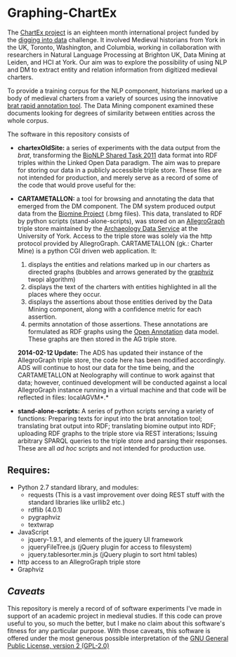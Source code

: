 # Graphing-ChartEx

The [ChartEx project](http://chartex.org) is an eighteen month international project funded by the [digging into data](http://www.diggingintodata.org/) challenge. It involved Medieval historians from York in the UK, Toronto, Washington, and Columbia, working in collaboration with researchers in Natural Language Processing at Brighton UK, Data Mining at Leiden, and HCI at York. Our aim was to explore the possibility of using NLP and DM to extract entity and relation information from digitized medieval charters.

To provide a training corpus for the NLP component, historians marked up a body of medieval charters from a variety of sources using the innovative [brat rapid annotation tool](brat.nlplab.org). The Data Mining component examined these documents looking for degrees of similarity between entities across the whole corpus.

The software in this repository consists of
    
* __chartexOldSite:__ a series of experiments with the data output from the *brat*, transforming the [BioNLP Shared Task 2011](http://2011.bionlp-st.org/) data format into RDF triples within the Linked Open Data paradigm. The aim was to prepare for storing our data in a publicly accessible triple store. These files are not intended for production, and merely serve as a record of some of the code that would prove useful for the:

* __CARTAMETALLON:__ a tool for browsing and annotating the data that emerged from the DM component. The DM system produced output data from the [Biomine Project](http://www.cs.helsinki.fi/group/biomine/) (.bmg files). This data, translated to RDF by python scripts (stand-alone-scripts), was stored on an [AllegroGraph](http://www.franz.com/agraph/) triple store maintained by the [Archaeology Data Service](http://archaeologydataservice.ac.uk/) at the University of York. Access to the triple store was solely via the http protocol provided by AllegroGraph. CARTAMETALLON (gk.: Charter Mine) is a python CGI driven web application. It:
    1. displays the entities and relations marked up in our charters as directed graphs (bubbles and arrows generated by the [graphviz](http://www.graphviz.org/) twopi algorithm)
    2. displays the text of the charters with entities highlighted in all the places where they occur.
    3. displays the assertions about those entities derived by the Data Mining component, along with a confidence metric for each assertion.
    4. permits annotation of those assertions. These annotations are formulated as RDF graphs using the [Open Annotation](http://www.openannotation.org/) data model. These graphs are then stored in the AG triple store.
    
    __2014-02-12 Update:__ The ADS has updated their instance of the AllegroGraph triple store, the code here has been modified accordingly. ADS will continue to host our data for the time being, and the CARTAMETALLON at Neolography will continue to work against that data; however, continued development will be conducted against a local AllegroGraph instance running in a virtual machine and that code will be reflected in files: localAGVM\*.*

* __stand-alone-scripts:__ A series of python scripts serving a variety of functions: Preparing texts for input into the brat annotation tool; translating brat output into RDF; translating biomine output into RDF; uploading RDF graphs to the triple store via REST interations; Issuing arbitrary SPARQL queries to the triple store and parsing their responses. These are all <i>ad hoc</i> scripts and not intended for production use.

## Requires:
* Python 2.7 standard library, and modules:
    * requests (This is a vast improvement over doing REST stuff with the standard libraries like urllib2 etc.)
    * rdflib (4.0.1)
    * pygraphviz
    * textwrap
* JavaScript
    * jquery-1.9.1, and elements of the jquery UI framework
    * jqueryFileTree.js (jQuery plugin for access to filesystem)
    * jquery.tablesorter.min.js (jQuery plugin to sort html tables) 
* http access to an AllegroGraph triple store
* Graphviz

## *Caveats*
 This repository is merely a record of of software experiments I've made in support of an academic project in medieval studies. If this code can prove useful to you, so much the better, but I make no claim about this software's fitness for any particular purpose. With those caveats, this software is offered under the most generous possible interpretation of the [GNU General Public License, version 2 (GPL-2.0)](http://opensource.org/licenses/GPL-2.0) 

